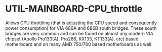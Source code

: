 UTIL-MAINBOARD-CPU_throttle
===========================

Allows CPU throttling (that is adjusting the CPU speed and consequently power consumption) for VIA 686A and 686B south bridges. These south bridges are very common and can be found on almost any modern VIA chipset (Apollo Pro133(A), Pro266, KX133, KT133(A), etc) based motherboard and on many AMD 750/760 based motherboards as well.
